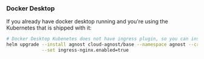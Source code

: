 ### Docker Desktop

If you already have docker desktop running and you're using the Kubernetes that is shipped with it:

```bash
# Docker Desktop Kubenetes does not have ingress plugin, so you can install it via the chart:
helm upgrade --install agnost cloud-agnost/base --namespace agnost --create-namespace \
             --set ingress-nginx.enabled=true
```

